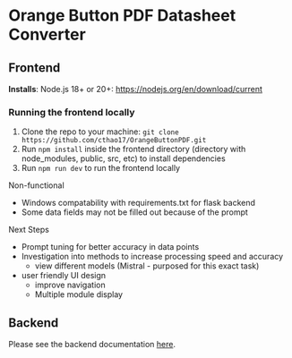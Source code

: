 # Orange Button PDF Datasheet Converter

## Frontend

__Installs__:
Node.js 18+ or 20+: <https://nodejs.org/en/download/current>

### Running the frontend locally
1) Clone the repo to your machine: `git clone https://github.com/cthao17/OrangeButtonPDF.git`
2) Run `npm install` inside the frontend directory (directory with node_modules, public, src, etc) to install dependencies
3) Run `npm run dev` to run the frontend locally

Non-functional
- Windows compatability with requirements.txt for flask backend
- Some data fields may not be filled out because of the prompt

Next Steps
- Prompt tuning for better accuracy in data points
- Investigation into methods to increase processing speed and accuracy
    - view different models (Mistral - purposed for this exact task)
- user friendly UI design
    - improve navigation
    - Multiple module display

## Backend

Please see the backend documentation [here](https://github.com/cthao17/OrangeButtonPDF/blob/main/API_DOCUMENTATION.md).
